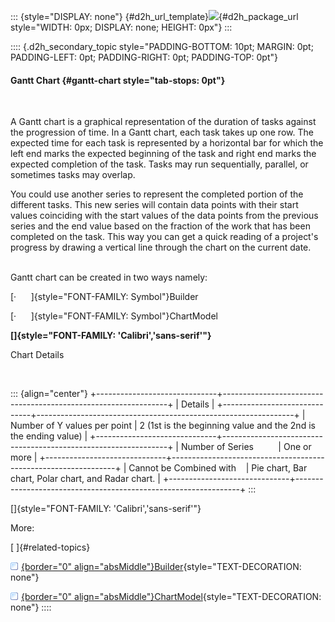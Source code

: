 ::: {style="DISPLAY: none"}
[](ms-xhelp:///?Id=d2h_url_template){#d2h_url_template}![](!package_url!){#d2h_package_url style="WIDTH: 0px; DISPLAY: none; HEIGHT: 0px"}
:::

:::: {.d2h_secondary_topic style="PADDING-BOTTOM: 10pt; MARGIN: 0pt; PADDING-LEFT: 0pt; PADDING-RIGHT: 0pt; PADDING-TOP: 0pt"}
#### Gantt Chart {#gantt-chart style="tab-stops: 0pt"}

 

A Gantt chart is a graphical representation of the duration of tasks against the progression of time. In a Gantt chart, each task takes up one row. The expected time for each task is represented by a horizontal bar for which the left end marks the expected beginning of the task and right end marks the expected completion of the task. Tasks may run sequentially, parallel, or sometimes tasks may overlap.

You could use another series to represent the completed portion of the different tasks. This new series will contain data points with their start values coinciding with the start values of the data points from the previous series and the end value based on the fraction of the work that has been completed on the task. This way you can get a quick reading of a project's progress by drawing a vertical line through the chart on the current date.                               

Gantt chart can be created in two ways namely:

[·      ]{style="FONT-FAMILY: Symbol"}Builder

[·      ]{style="FONT-FAMILY: Symbol"}ChartModel

**[]{style="FONT-FAMILY: 'Calibri','sans-serif'"}** 

Chart Details

 

::: {align="center"}
+------------------------------+----------------------------------------------------------------+
| Details                                                                                       |
+------------------------------+----------------------------------------------------------------+
| Number of Y values per point | 2 (1st is the beginning value and the 2nd is the ending value) |
+------------------------------+----------------------------------------------------------------+
| Number of Series             | One or more                                                    |
+------------------------------+----------------------------------------------------------------+
| Cannot be Combined with      | Pie chart, Bar chart, Polar chart, and Radar chart.            |
+------------------------------+----------------------------------------------------------------+
:::

[]{style="FONT-FAMILY: 'Calibri','sans-serif'"} 

More:

[ ]{#related-topics}

[![](button.gif){border="0" align="absMiddle"}Builder](ms-xhelp:///?Id=8475ca85-73b7-41d2-beb3-3db3aefc3586){style="TEXT-DECORATION: none"}

[![](button.gif){border="0" align="absMiddle"}ChartModel](ms-xhelp:///?Id=ee8de43f-6edf-4c54-83cb-e2fdb9ec1c47){style="TEXT-DECORATION: none"}
::::
